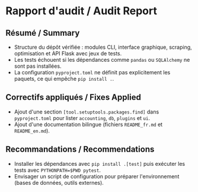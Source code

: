 # Rapport d'audit / Audit Report

## Résumé / Summary
- Structure du dépôt vérifiée : modules CLI, interface graphique, scraping, optimisation et API Flask avec jeux de tests.
- Les tests échouent si les dépendances comme `pandas` ou `SQLAlchemy` ne sont pas installées.
- La configuration `pyproject.toml` ne définit pas explicitement les paquets, ce qui empêche `pip install .`.

## Correctifs appliqués / Fixes Applied
- Ajout d'une section `[tool.setuptools.packages.find]` dans `pyproject.toml` pour lister `accounting`, `db`, `plugins` et `ui`.
- Ajout d'une documentation bilingue (fichiers `README_fr.md` et `README_en.md`).

## Recommandations / Recommendations
- Installer les dépendances avec `pip install .[test]` puis exécuter les tests avec `PYTHONPATH=$PWD pytest`.
- Envisager un script de configuration pour préparer l'environnement (bases de données, outils externes).
